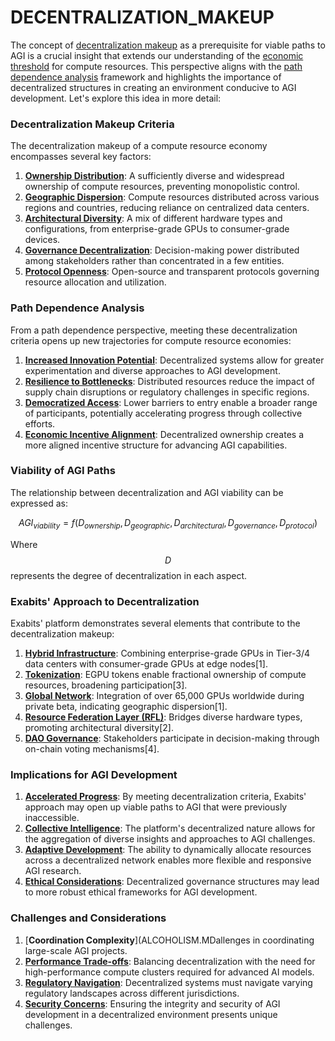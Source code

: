 # DECENTRALIZATION\_MAKEUP

The concept of [decentralization makeup](../governance/decentralization.md) as a prerequisite for viable paths to AGI is a crucial insight that extends our understanding of the [economic threshold](medical_and_health_sciences.md) for compute resources. This perspective aligns with the [path dependence analysis](path_dependence.md) framework and highlights the importance of decentralized structures in creating an environment conducive to AGI development. Let's explore this idea in more detail:

### Decentralization Makeup Criteria

The decentralization makeup of a compute resource economy encompasses several key factors:

1. [**Ownership Distribution**](broken-reference): A sufficiently diverse and widespread ownership of compute resources, preventing monopolistic control.
2. [**Geographic Dispersion**](../GEOGRAPHIC_DISPERSION.md): Compute resources distributed across various regions and countries, reducing reliance on centralized data centers.
3. [**Architectural Diversity**](../ARCHITECTURAL_DIVERSITY.md): A mix of different hardware types and configurations, from enterprise-grade GPUs to consumer-grade devices.
4. [**Governance Decentralization**](broken-reference): Decision-making power distributed among stakeholders rather than concentrated in a few entities.
5. [**Protocol Openness**](broken-reference): Open-source and transparent protocols governing resource allocation and utilization.

### Path Dependence Analysis

From a path dependence perspective, meeting these decentralization criteria opens up new trajectories for compute resource economies:

1. [**Increased Innovation Potential**](../INNOVATION_POTENTIAL.md): Decentralized systems allow for greater experimentation and diverse approaches to AGI development.
2. [**Resilience to Bottlenecks**](broken-reference): Distributed resources reduce the impact of supply chain disruptions or regulatory challenges in specific regions.
3. [**Democratized Access**](../DEMOCRATIZED_ACCESS.md): Lower barriers to entry enable a broader range of participants, potentially accelerating progress through collective efforts.
4. [**Economic Incentive Alignment**](../ECONOMIC_INCENTIVE_ALIGNMENT.md): Decentralized ownership creates a more aligned incentive structure for advancing AGI capabilities.

### Viability of AGI Paths

The relationship between decentralization and AGI viability can be expressed as:

$$AGI_{viability} = f(D_{ownership}, D_{geographic}, D_{architectural}, D_{governance}, D_{protocol})$$

Where $$D$$ represents the degree of decentralization in each aspect.

### Exabits' Approach to Decentralization

Exabits' platform demonstrates several elements that contribute to the decentralization makeup:

1. [**Hybrid Infrastructure**](robertson_panel.md): Combining enterprise-grade GPUs in Tier-3/4 data centers with consumer-grade GPUs at edge nodes\[1].
2. [**Tokenization**](broken-reference): EGPU tokens enable fractional ownership of compute resources, broadening participation\[3].
3. [**Global Network**](../GLOBAL_NETWORK.md): Integration of over 65,000 GPUs worldwide during private beta, indicating geographic dispersion\[1].
4. [**Resource Federation Layer (RFL)**](../CRYPTO/resource_federation_layer.mdn_layer.md): Bridges diverse hardware types, promoting architectural diversity\[2].
5. [**DAO Governance**](../DAO_GOVERNANCE.md): Stakeholders participate in decision-making through on-chain voting mechanisms\[4].

### Implications for AGI Development

1. [**Accelerated Progress**](../ACCELERATED_PROGRESS.md): By meeting decentralization criteria, Exabits' approach may open up viable paths to AGI that were previously inaccessible.
2. [**Collective Intelligence**](../COLLECTIVE_INTELLIGENCE.md): The platform's decentralized nature allows for the aggregation of diverse insights and approaches to AGI challenges.
3. [**Adaptive Development**](../ADAPTIVE_DEVELOPMENT.md): The ability to dynamically allocate resources across a decentralized network enables more flexible and responsive AGI research.
4. [**Ethical Considerations**](../ETHICAL_CONSIDERATIONS.md): Decentralized governance structures may lead to more robust ethical frameworks for AGI development.

### Challenges and Considerations

1. [**Coordination Complexity**](ALCOHOLISM.MDallenges in coordinating large-scale AGI projects.
2. [**Performance Trade-offs**](../PERFORMANCE_TRADEOFFS.md): Balancing decentralization with the need for high-performance compute clusters required for advanced AI models.
3. [**Regulatory Navigation**](../REGULATORY_NAVIGATION.md): Decentralized systems must navigate varying regulatory landscapes across different jurisdictions.
4. [**Security Concerns**](../SECURITY_CONCERNS.md): Ensuring the integrity and security of AGI development in a decentralized environment presents unique challenges.
